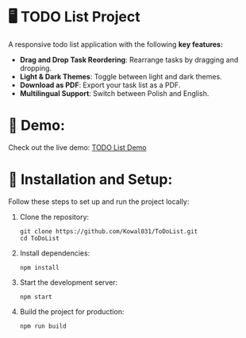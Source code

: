 # 🖥️ TODO List Project

A responsive todo list application with the following **key features:**

- **Drag and Drop Task Reordering**: Rearrange tasks by dragging and dropping.
- **Light & Dark Themes**: Toggle between light and dark themes.
- **Download as PDF**: Export your task list as a PDF.
- **Multilingual Support**: Switch between Polish and English.

# 🚀 Demo:

  Check out the live demo: [TODO List Demo](https://kowalczyk-maciej-todo-list.netlify.app/)

# 🔧 Installation and Setup:

Follow these steps to set up and run the project locally:

  1. Clone the repository:

         git clone https://github.com/Kowal031/ToDoList.git
         cd ToDoList
     
  2. Install dependencies:

         npm install

  3. Start the development server:

         npm start


  4. Build the project for production:

         npm run build
    


